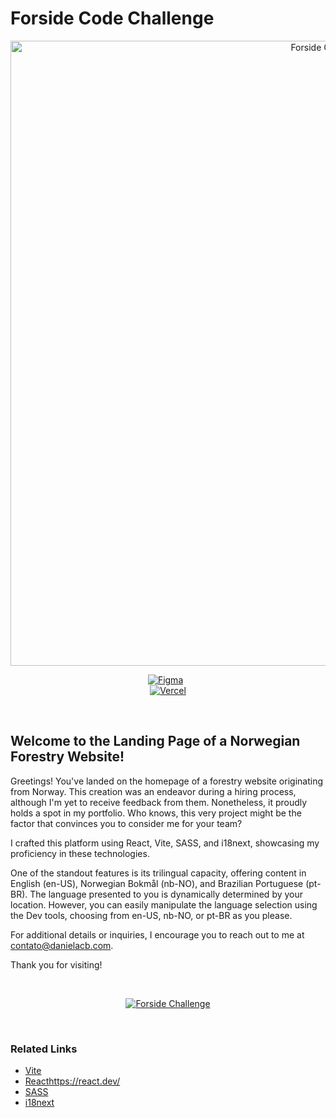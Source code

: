 # Forside Code Challenge
<p align="center">
   <img alt="Forside Challenge" src="https://github.com/danielacb/challenge_forside/assets/18037904/0727ca15-421c-4dc3-b4cd-8157a8ab0e1b" width="1000">
</p>

<div align="center">
   
   [![Figma](https://img.shields.io/badge/figma-%23F24E1E.svg?style=for-the-badge&logo=figma&logoColor=white)](https://www.figma.com/file/nUhRjU7CEzQqfFklxHHq6u/Frontend-test-(Copy)?type=design&node-id=338%3A9070&mode=design&t=z7Hk1WOFi4Tvf8FY-1) &nbsp;	
   [![Vercel](https://img.shields.io/badge/vercel-%23000000.svg?style=for-the-badge&logo=vercel&logoColor=white)](https://dcb-forside.vercel.app/)
</div>

<br>

## Welcome to the Landing Page of a Norwegian Forestry Website!
Greetings! You've landed on the homepage of a forestry website originating from Norway. This creation was an endeavor during a hiring process, although I'm yet to receive feedback from them. Nonetheless, it proudly holds a spot in my portfolio. Who knows, this very project might be the factor that convinces you to consider me for your team?

I crafted this platform using React, Vite, SASS, and i18next, showcasing my proficiency in these technologies.

One of the standout features is its trilingual capacity, offering content in English (en-US), Norwegian Bokmål (nb-NO), and Brazilian Portuguese (pt-BR). The language presented to you is dynamically determined by your location. However, you can easily manipulate the language selection using the Dev tools, choosing from en-US, nb-NO, or pt-BR as you please.

For additional details or inquiries, I encourage you to reach out to me at contato@danielacb.com.

Thank you for visiting!

<br>

<a href="https://dcb-forside.vercel.app/" target="_blank">
   <p align="center">
      <img alt="Forside Challenge" src="https://github.com/danielacb/challenge_forside/assets/18037904/25526fde-2871-4736-8606-6b39bfd49389">
   </p>
</a>

<br>

### Related Links
- [Vite](https://vitejs.dev/)
- [React](https://react.dev/)https://react.dev/
- [SASS](https://sass-lang.com/)
- [i18next](https://react.i18next.com/)
